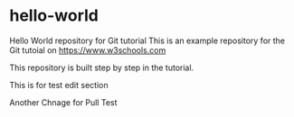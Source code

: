 # hello-world
Hello World repository for Git tutorial
This is an example repository for the Git tutoial on https://www.w3schools.com

This repository is built step by step in the tutorial.


This is for test edit section

Another Chnage for Pull Test
